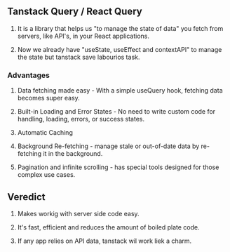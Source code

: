 ## Tanstack Query / React Query

1. It is a library that helps us "to manage the state of data" you fetch from servers, like API's, in your React applications.

2. Now we already have "useState, useEffect and contextAPI" to manage the state but tanstack save labourios task.

### Advantages

1. Data fetching made easy - With a simple useQuery hook, fetching data becomes super easy.

2. Built-in Loading and Error States - No need to write custom code for handling, loading, errors, or success states.

3. Automatic Caching

4. Background Re-fetching - manage stale or out-of-date data by re-fetching
   it in the background.

5. Pagination and infinite scrolling - has special tools designed for those complex use cases.

## Veredict

1. Makes workig with server side code easy.

2. It's fast, efficient and reduces the amount of boiled plate code.

3. If any app relies on API data, tanstack wil work liek a charm.
